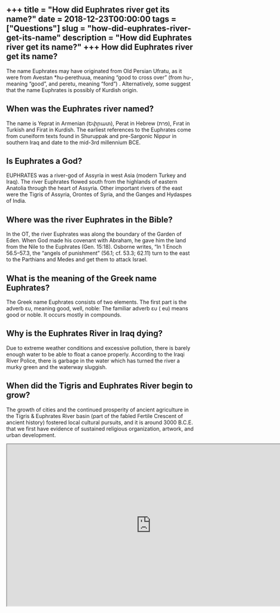 +++
title = "How did Euphrates river get its name?"
date = 2018-12-23T00:00:00
tags = ["Questions"]
slug = "how-did-euphrates-river-get-its-name"
description = "How did Euphrates river get its name?"
+++
How did Euphrates river get its name?
-------------------------------------

The name Euphrates may have originated from Old Persian Ufratu, as it were from Avestan \*hu-perethuua, meaning “good to cross over” (from hu-, meaning “good”, and peretu, meaning “ford”) . Alternatively, some suggest that the name Euphrates is possibly of Kurdish origin.

When was the Euphrates river named?
-----------------------------------

The name is Yeprat in Armenian (Եփրատ), Perat in Hebrew (פרת), Fırat in Turkish and Firat in Kurdish. The earliest references to the Euphrates come from cuneiform texts found in Shuruppak and pre-Sargonic Nippur in southern Iraq and date to the mid-3rd millennium BCE.

Is Euphrates a God?
-------------------

EUPHRATES was a river-god of Assyria in west Asia (modern Turkey and Iraq). The river Euphrates flowed south from the highlands of eastern Anatolia through the heart of Assyria. Other important rivers of the east were the Tigris of Assyria, Orontes of Syria, and the Ganges and Hydaspes of India.

Where was the river Euphrates in the Bible?
-------------------------------------------

In the OT, the river Euphrates was along the boundary of the Garden of Eden. When God made his covenant with Abraham, he gave him the land from the Nile to the Euphrates (Gen. 15:18). Osborne writes, “In 1 Enoch 56.5–57.3, the “angels of punishment” (56.1; cf. 53.3; 62.11) turn to the east to the Parthians and Medes and get them to attack Israel.

What is the meaning of the Greek name Euphrates?
------------------------------------------------

The Greek name Euphrates consists of two elements. The first part is the adverb ευ, meaning good, well, noble: The familiar adverb ευ ( eu) means good or noble. It occurs mostly in compounds.

Why is the Euphrates River in Iraq dying?
-----------------------------------------

Due to extreme weather conditions and excessive pollution, there is barely enough water to be able to float a canoe properly. According to the Iraqi River Police, there is garbage in the water which has turned the river a murky green and the waterway sluggish.

When did the Tigris and Euphrates River begin to grow?
------------------------------------------------------

The growth of cities and the continued prosperity of ancient agriculture in the Tigris &amp; Euphrates River basin (part of the fabled Fertile Crescent of ancient history) fostered local cultural pursuits, and it is around 3000 B.C.E. that we first have evidence of sustained religious organization, artwork, and urban development.

<iframe allow="accelerometer; autoplay; clipboard-write; encrypted-media; gyroscope; picture-in-picture" allowfullscreen="" class="__youtube_prefs__  epyt-is-override  no-lazyload" data-no-lazy="1" data-origheight="433" data-origwidth="770" data-skipgform_ajax_framebjll="" height="433" id="_ytid_83866" loading="lazy" src="https://www.youtube.com/embed/Z_dKO_bLyrw?enablejsapi=1&autoplay=0&cc_load_policy=0&cc_lang_pref=&iv_load_policy=1&loop=0&modestbranding=0&rel=1&fs=1&playsinline=0&autohide=2&theme=dark&color=red&controls=1&" title="YouTube player" width="770"></iframe>